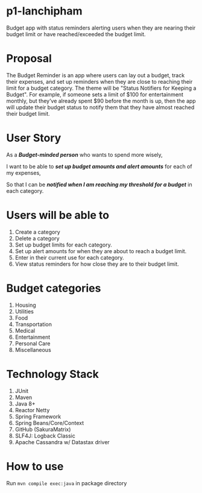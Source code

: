# p1-lanchipham
Budget app with status reminders alerting users when they are nearing their budget limit or have reached/exceeded the budget limit.

# Proposal 
The Budget Reminder is an app where users can lay out a budget, track their expenses, and set up reminders when they are close to reaching their limit for a budget category. The theme will be "Status Notifiers for Keeping a Budget". For example, if someone sets a limit of $100 for entertainment monthly, but they’ve already spent $90 before the month is up, then the app will update their budget status to notify them that they have almost reached their budget limit. 

# User Story
As a ***Budget-minded person*** who wants to spend more wisely,

   I want to be able to ***set up budget amounts and alert amounts*** for each of my expenses,

   So that I can be ***notified when I am reaching my threshold for a budget*** in each category.

# Users will be able to
1)	Create a category
2)	Delete a category
3)	Set up budget limits for each category.
4)	Set up alert amounts for when they are about to reach a budget limit.
5)	Enter in their current use for each category.
6) View status reminders for how close they are to their budget limit. 

#  Budget categories
1)	Housing
2)	Utilities
3)	Food
4)	Transportation
5)	Medical
6)	Entertainment
7)	Personal Care
8)	Miscellaneous

# Technology Stack
1) JUnit
2) Maven 
3) Java 8+
4) Reactor Netty 
5) Spring Framework
6) Spring Beans/Core/Context
7) GitHub (SakuraMatrix)
8) SLF4J: Logback Classic
9) Apache Cassandra w/ Datastax driver


# How to use
Run ```mvn compile exec:java``` in package directory
